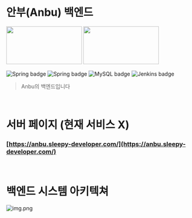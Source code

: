 # 안부(Anbu) 백엔드

<img src="https://user-images.githubusercontent.com/28554873/143726160-4a4cb1ab-1389-4388-9ebc-1469794857f1.png" height="100" width="200"/> <img src="https://user-images.githubusercontent.com/28554873/143726161-dea49436-b455-417c-a1fe-a57b27e7a53d.png" height="100" width="200"/>

![Spring badge](https://img.shields.io/badge/Spring%20Boot-2.6.0-green)
![Spring badge](https://img.shields.io/badge/Spring%20MVC-2.6.0-green)
![MySQL badge](https://img.shields.io/badge/MySQL-8.0-orange)
![Jenkins badge](https://img.shields.io/badge/Jenkins-2.321-green)


>Anbu의 백엔드입니다

<br />

# 서버 페이지 (현재 서비스 X)

### [https://anbu.sleepy-developer.com/](https://anbu.sleepy-developer.com/)

<br />

# 백엔드 시스템 아키텍쳐

![img.png](https://user-images.githubusercontent.com/28554873/143726153-fe906ed3-f717-4eb6-8621-8698ba9d772d.jpg)






